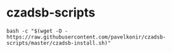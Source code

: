 # czadsb-scripts

```
bash -c "$(wget -O - https://raw.githubusercontent.com/pavelkonir/czadsb-scripts/master/czadsb-install.sh)"
```
